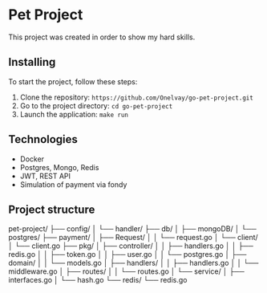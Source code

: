 # Pet Project

This project was created in order to show my hard skills.

## Installing

To start the project, follow these steps:

1. Clone the repository: `https://github.com/Onelvay/go-pet-project.git `
2. Go to the project directory: `cd go-pet-project`
3. Launch the application: `make run`

## Technologies

* Docker
* Postgres, Mongo, Redis
* JWT, REST API
* Simulation of payment via fondy

## Project structure
<p>
pet-project/
├── config/
│   └── handler/
├── db/
│   ├── mongoDB/
│   └── postgres/
├── payment/
│   ├── Request/
│   │   └── request.go
│   └── client/
│       └── client.go
├── pkg/
│   ├── controller/
│   │   ├── handlers.go
│   │   ├── redis.go
│   │   ├── token.go
│   │   ├── user.go
│   │   └── postgres.go
│   ├── domain/
│   │   └── models.go
│   ├── handlers/
│   │   ├── handlers.go
│   │   └── middleware.go
│   ├── routes/
│   │   └── routes.go
│   └── service/
│       ├── interfaces.go
│       └── hash.go
└── redis/
    └── redis.go


</p>
